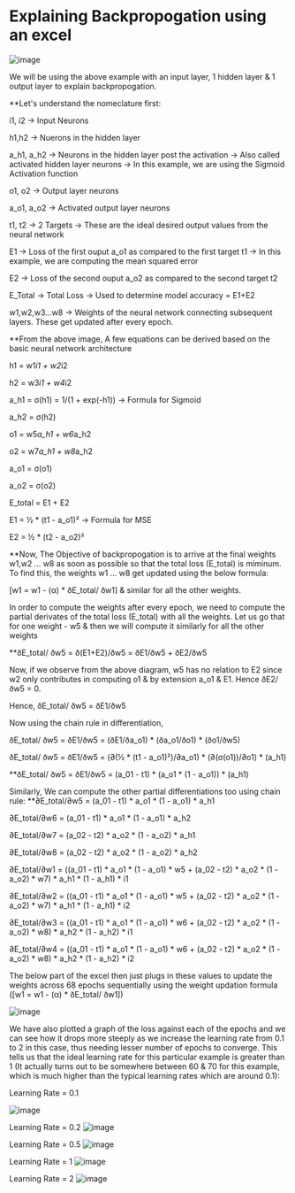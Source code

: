 # Explaining Backpropogation using an excel

![image](https://github.com/KartikS07/ERAV1_S6_Assignment_Part_1/assets/135399864/d5edd423-5d79-49b2-af3f-d9dd5a7d6e92)

We will be using the above example with an input layer, 1 hidden layer & 1 output layer to explain backpropogation. 

**Let's understand the nomeclature first:

i1, i2 -> Input Neurons

h1,h2 -> Nuerons in the hidden layer

a_h1, a_h2 -> Neurons in the hidden layer post the activation -> Also called activated hidden layer neurons -> In this example, we are using the Sigmoid Activation function

o1, o2 -> Output layer neurons

a_o1, a_o2 -> Activated output layer neurons

t1, t2 -> 2 Targets -> These are the ideal desired output values from the neural network

E1 -> Loss of the first ouput a_o1 as compared to the first target t1 -> In this example, we are computing the mean squared error

E2 -> Loss of the second ouput a_o2 as compared to the second target t2

E_Total -> Total Loss -> Used to determine model accuracy = E1+E2

w1,w2,w3...w8 -> Weights of the neural network connecting subsequent layers. These get updated after every epoch.

**From the above image, A few equations can be derived based on the basic neural network architecture

h1 = w1*i1 + w2*i2		

h2 = w3*i1 + w4*i2		

a_h1 = σ(h1) = 1/(1 + exp(-h1))	-> Formula for Sigmoid

a_h2 = σ(h2)		

o1 = w5*a_h1 + w6*a_h2		

o2 = w7*a_h1 + w8*a_h2		

a_o1 = σ(o1)		

a_o2 = σ(o2)		

E_total = E1 + E2		

E1 = ½ * (t1 - a_o1)²		-> Formula for MSE

E2 = ½ * (t2 - a_o2)²		

**Now, The Objective of backpropogation is to arrive at the final weights w1,w2 ... w8 as soon as possible so that the total loss (E_total) is miminum. To find this, the weights w1 ... w8 get updated using the below formula:

[w1 = w1 - (α) * ðE_total/ ðw1] & similar for all the other weights.

In order to compute the weights after every epoch, we need to compute the partial derivates of the total loss (E_total) with all the weights. Let us go that for one weight - w5 & then we will compute it similarly for all the other weights

**ðE_total/ ðw5 = ð(E1+E2)/ðw5 = ðE1/ðw5 + ðE2/ðw5

Now, if we observe from the above diagram, w5 has no relation to E2 since w2 only contributes in computing o1 & by extension a_o1 & E1. Hence ðE2/ðw5 = 0.

Hence, ðE_total/ ðw5  = ðE1/ðw5

Now using the chain rule in differentiation,

ðE_total/ ðw5  = ðE1/ðw5 = (ðE1/ða_o1) * (ða_o1/ðo1) * (ðo1/ðw5)

ðE_total/ ðw5  = ðE1/ðw5 = (∂(½ * (t1 - a_o1)²)/∂a_o1) * (∂(σ(o1))/∂o1) * (a_h1)

**ðE_total/ ðw5  = ðE1/ðw5 = (a_01 - t1) * (a_o1 * (1 - a_o1)) * (a_h1)

Similarly, We can compute the other partial differentiations too using chain rule:
**∂E_total/∂w5 = (a_01 - t1) * a_o1 * (1 - a_o1) *  a_h1					

∂E_total/∂w6 = (a_01 - t1) * a_o1 * (1 - a_o1) *  a_h2					

∂E_total/∂w7 = (a_02 - t2) * a_o2 * (1 - a_o2) *  a_h1					

∂E_total/∂w8 = (a_02 - t2) * a_o2 * (1 - a_o2) *  a_h2

∂E_total/∂w1 = ((a_01 - t1) * a_o1 * (1 - a_o1) * w5 +  (a_02 - t2) * a_o2 * (1 - a_o2) * w7) * a_h1 * (1 - a_h1) * i1												

∂E_total/∂w2 = ((a_01 - t1) * a_o1 * (1 - a_o1) * w5 +  (a_02 - t2) * a_o2 * (1 - a_o2) * w7) * a_h1 * (1 - a_h1) * i2												

∂E_total/∂w3 = ((a_01 - t1) * a_o1 * (1 - a_o1) * w6 +  (a_02 - t2) * a_o2 * (1 - a_o2) * w8) * a_h2 * (1 - a_h2) * i1												

∂E_total/∂w4 = ((a_01 - t1) * a_o1 * (1 - a_o1) * w6 +  (a_02 - t2) * a_o2 * (1 - a_o2) * w8) * a_h2 * (1 - a_h2) * i2												


The below part of the excel then just plugs in these values to update the weights across 68 epochs sequentially using the weight updation formula ([w1 = w1 - (α) * ðE_total/ ðw1])

![image](https://github.com/KartikS07/ERAV1_S6_Assignment_Part_1/assets/135399864/e9265572-eb0c-4566-ab54-e5a7b09c4c6d)



We have also plotted a graph of the loss against each of the epochs and we can see how it drops more steeply as we increase the learning rate from 0.1 to 2 in this case, thus needing lesser number of epochs to converge. This tells us that the ideal learning rate for this particular example is greater than 1 (It actually turns out to be somewhere between 60 & 70 for this example, which is much higher than the typical learning rates which are around 0.1):

Learning Rate = 0.1

![image](https://github.com/KartikS07/ERAV1_S6_Assignment_Part_1/assets/135399864/0f16e8af-5308-409f-aadc-dd9f2984864a)

Learning Rate = 0.2
![image](https://github.com/KartikS07/ERAV1_S6_Assignment_Part_1/assets/135399864/9bf7805f-9996-4899-9755-0b518a9243ff)

Learning Rate = 0.5
![image](https://github.com/KartikS07/ERAV1_S6_Assignment_Part_1/assets/135399864/8778cd5a-b0ae-4153-a119-30522738b00d)

Learning Rate = 1
![image](https://github.com/KartikS07/ERAV1_S6_Assignment_Part_1/assets/135399864/408921b0-23fe-4836-9324-e5e5a67753bf)

Learning Rate = 2
![image](https://github.com/KartikS07/ERAV1_S6_Assignment_Part_1/assets/135399864/565e674f-a0bb-4db3-bcf1-926e62278bbc)





